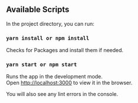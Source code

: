 ## Available Scripts

In the project directory, you can run:

### `yarn install or npm install`

Checks for Packages and install them if needed.

### `yarn start or npm start`

Runs the app in the development mode.\
Open [http://localhost:3000](http://localhost:3000) to view it in the browser.

You will also see any lint errors in the console.
